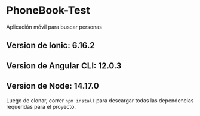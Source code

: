 # PhoneBook-Test
Aplicación móvil para buscar personas

## Version de Ionic: 6.16.2
## Version de Angular CLI: 12.0.3
## Version de Node: 14.17.0

Luego de clonar, correr `npm install` para descargar todas las dependencias requeridas para el proyecto.
